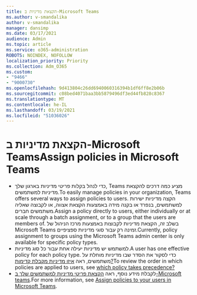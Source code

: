 ```yaml
---
title: הקצאת מדיניות ב-Microsoft Teams
ms.author: v-smandalika
author: v-smandalika
manager: dansimp
ms.date: 03/17/2021
audience: Admin
ms.topic: article
ms.service: o365-administration
ROBOTS: NOINDEX, NOFOLLOW
localization_priority: Priority
ms.collection: Adm_O365
ms.custom:
- "9466"
- "9000730"
ms.openlocfilehash: 9d413804c26dd6940060316394b1df6ff8e2b06b
ms.sourcegitcommit: c08bed4071baa3bb5879496df3ed44fb828c8367
ms.translationtype: MT
ms.contentlocale: he-IL
ms.lasthandoff: 03/19/2021
ms.locfileid: "51036026"
---
```

# <a name="assign-policies-in-microsoft-teams"></a><span data-ttu-id="586d4-102">הקצאת מדיניות ב-Microsoft Teams</span><span class="sxs-lookup"><span data-stu-id="586d4-102">Assign policies in Microsoft Teams</span></span>

- <span data-ttu-id="586d4-103">כדי לנהל בקלות פריטי מדיניות בארגון שלך, Teams מציע כמה דרכים להקצאת מדיניות למשתמשים.</span><span class="sxs-lookup"><span data-stu-id="586d4-103">To easily manage policies in your organization, Teams offers several ways to assign policies to users.</span></span> <span data-ttu-id="586d4-104">הקצה מדיניות ישירות למשתמשים, בנפרד או בקנה מידה באמצעות הקצאת אצווה, או לקבוצה שאליה משתמשים חברים.</span><span class="sxs-lookup"><span data-stu-id="586d4-104">Assign a policy directly to users, either individually or at scale through a batch assignment, or to a group that the users are members of.</span></span>  <span data-ttu-id="586d4-105">בשלב זה, הקצאת מדיניות לקבוצות באמצעות מרכז הניהול של Microsoft Teams זמינה רק עבור סוגי מדיניות ספציפיים.</span><span class="sxs-lookup"><span data-stu-id="586d4-105">Currently, policy assignment to groups using the Microsoft Teams admin center is only available for specific policy types.</span></span> 
- <span data-ttu-id="586d4-106">למשתמש יש מדיניות יעילה אחת עבור כל סוג מדיניות.</span><span class="sxs-lookup"><span data-stu-id="586d4-106">A user has one effective policy for each policy type.</span></span> <span data-ttu-id="586d4-107">כדי לסקור את הסדר שבו מדיניות מוחלת על משתמשים, ראה [איזו מדיניות מקבלת קדימות?](https://docs.microsoft.com/microsoftteams/assign-policies#which-policy-takes-precedence)</span><span class="sxs-lookup"><span data-stu-id="586d4-107">To review the order in which policies are applied to users, see [which policy takes precedence?](https://docs.microsoft.com/microsoftteams/assign-policies#which-policy-takes-precedence)</span></span>
- <span data-ttu-id="586d4-108">לקבלת מידע נוסף, ראה [הקצאת פריטי מדיניות למשתמשים שלך ב-Microsoft teams](https://docs.microsoft.com/microsoftteams/assign-policies).</span><span class="sxs-lookup"><span data-stu-id="586d4-108">For more information, see [Assign policies to your users in Microsoft Teams](https://docs.microsoft.com/microsoftteams/assign-policies).</span></span>